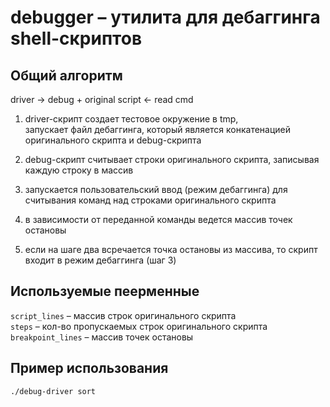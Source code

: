 # debugger – утилита для дебаггинга shell-скриптов

## Общий алгоритм

driver -> debug + original script <- read cmd

1. driver-скрипт создает тестовое окружение в tmp, <br />
   запускает файл дебаггинга, который является конкатенацией
   оригинального скрипта и debug-скрипта

2. debug-скрипт считывает строки оригинального скрипта,
   записывая каждую строку в массив

3. запускается пользовательский ввод (режим дебаггинга)
   для считывания команд над строками оригинального скрипта

4. в зависимости от переданной команды ведется
   массив точек остановы

5. если на шаге два всречается точка остановы из массива,
   то скрипт входит в режим дебаггинга (шаг 3)

## Используемые пеерменные

`script_lines` – массив строк оригинального скрипта <br />
`steps` – кол-во пропускаемых строк оригинального скрипта <br />
`breakpoint_lines` – массив точек остановы

## Пример использования

`./debug-driver sort`
